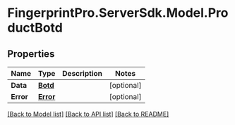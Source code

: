 # FingerprintPro.ServerSdk.Model.ProductBotd
## Properties

Name | Type | Description | Notes
------------ | ------------- | ------------- | -------------
**Data** | [**Botd**](Botd.md) |  | [optional] 
**Error** | [**Error**](Error.md) |  | [optional] 

[[Back to Model list]](../README.md#documentation-for-models) [[Back to API list]](../README.md#documentation-for-api-endpoints) [[Back to README]](../README.md)

